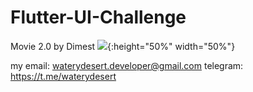 # Flutter-UI-Challenge

Movie 2.0 by Dimest
![](assets/movie_2_dimest.gif){:height="50%" width="50%"}

my email: waterydesert.developer@gmail.com
telegram: https://t.me/waterydesert
